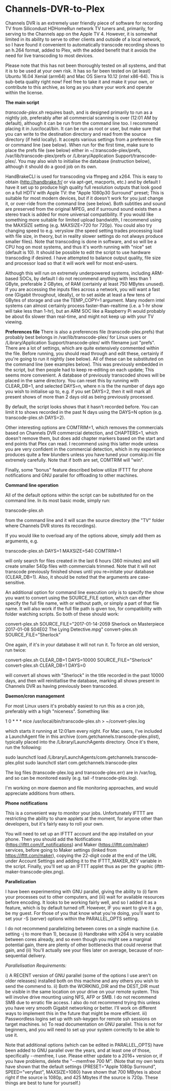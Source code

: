 # Channels-DVR-to-Plex

Channels DVR is an extremely user friendly piece of software for recording TV from Silicondust HDHomeRun network TV tuners and, primarily, for serving to the Channels app on the Apple TV 4.  However, it is somewhat limited in its ability to serve to other clients and outside of a local network, so I have found it convenient to automatically transcode recording shows to an h.264 format, added to Plex, with the added benefit that it avoids the need for live transcoding to most devices.

Please note that this has not been thoroughly tested on all systems, and that it is to be used at your own risk. It has so far been tested on (at least) Ubuntu 16.04 Xenial (arm64) and Mac OS Sierra 10.12 (intel x86-64).  This is sub-beta quality right now! Feel free to take it and make it your own, or contribute to this archive, as long as you share your work and operate within the license.

**The main script**

*transcode-plex.sh* requires bash, and is designed primarily to run as a nightly job, preferably after all commercial scanning is over (12:01 AM by default), although it can be run from the command line too. I recommend placing it in /usr/local/bin.  It can be run as root or user, but make sure that you can write to the destination directory and read from the source directory (if held locally).  It accepts various settings from a preference file or command line (see below).  When run for the first time, make sure to place the prefs file (see below) either in ~/.transcode-plex/prefs, /var/lib/transcode-plex/prefs or /Library/Application Support/transcode-plex/.  You may also wish to initialise the database (instruction below), although it should do a good job on its own.  

HandBrakeCLI is used for transcoding via ffmpeg and x264. This is easy to obtain (http://handbrake.fr/ or via apt-get, macports, etc.) and by default I have it set up to produce high quality full resolution outputs that look good on a full HDTV with Apple TV: the "Apple 1080p30 Surround" preset; This is suitable for most modern devices, but if it doesn't work for you just change it, or over-ride from the command line (see below). Both subtitles and sound are preserved from the original MPEG, and if surround sound exists then a stereo track is added for more universal compatibility. If you would like something more suitable for limited upload bandwidth, I recommend using the MAXSIZE setting (e.g. MAXSIZE=720 for 720p).  You could also try changing speed to e.g. veryslow (the speed setting trades processing load with file size, in theory, but in reality slower settings do not always produce smaller files).  Note that transcoding is done in software, and so will be a CPU hog on most systems, and thus it's worth running with "nice" set (default is 10).  It should be possible to edit the script to use hardware transcoding if desired.  I have attempted to balance output quality, file size and processor load so that it will work well for most end-users.

Although this will run on extremely underpowered systems, including ARM-based SOCs, by default I do not recommend anything with less than 1 GByte, preferable 2 GBytes, of RAM (certainly at least 750 MBytes unused).  If you are accessing the inputs files across a network, you will want a fast one (Gigabit throughout, ideally), or to set aside at least a few tens of GBytes of storage and use the TEMP_COPY=1 argument.  Many modern intel systems can almost certainly process faster-than-realtime (i.e. a 1-hr show will take less than 1-hr), but an ARM SOC like a Raspberry Pi would probably be about 6x slower than real-time, and might not keep up with your TV viewing.

**Preferences file**
There is also a preferences file (transcode-plex.prefs) that probably best belongs in /var/lib/transcode-plex/ for Linux users or /Library/Application Support/transcode-plex/ with filename just "prefs".  There are a lot of settings, which are quite extensively commented within the file. Before running, you should read through and edit these, certainly if you're going to run it nightly (see below). All of these can be substituted on the command line (see examples below).  This was previously embedded in the script, but then people had to keep re-editing on each update; This seems more convenient.  A database of previously transcoded shows will be placed in the same directory.  You can reset this by running with CLEAR_DB=1, and selected DAYS=n, where n is the the number of days ago you wish to initialise up to, e.g. if you set DAYS=2, then it will mark all present shows of more than 2 days old as being previously processed.

By default, the script looks shows that it hasn't recorded before.  You can limit it to shows recorded in the past N days using the DAYS=N option (e.g. transcode-plex.sh DAYS=2). 

Other interesting options are COMTRIM=1, which removes the commercials based on Channels DVR commercial detection, and CHAPTERS=1, which doesn't remove them, but does add chapter markers based on the start and end points that Plex can read. I recommend using this latter mode unless you are very confident in the commercial detection, which in my experience produces quite a few blunders unless you have tuned your comskip.ini file extremely carefully. Note that if both are set, COMTRIM will "win".

Finally, some "bonus" feature described below utilize IFTTT for phone notifications and GNU parallel for offloading to other machines. 

**Command line operation**

All of the default options within the script can be substituted for on the command line. In its most basic mode, simply run:

transcode-plex.sh

from the command line and it will scan the source directory (the "TV" folder where Channels DVR stores its recordings).

If you would like to overload any of the options above, simply add them as arguments, e.g.

transcode-plex.sh DAYS=1 MAXSIZE=540 COMTRIM=1

will only search for files created in the last 6 hours (360 minutes) and will create smaller 540p files with commercials trimmed. Note that it will not transcode previously finished shows until you re=initate your database (CLEAR_DB=1). Also, it should be noted that the arguments are case-sensitive.

An additional option for command line execution only is to specify the show you want to convert using the SOURCE_FILE option, which can either specify the full file name, with or without path, or simply a part of that file name. It will also work if the full file path is given too, for compatibility with folder watching scripts. So both of these should work:

convert-plex.sh SOURCE_FILE="2017-01-14-2059 Sherlock on Masterpiece 2017-01-08 S04E02 The Lying Detective.mpg"
convert-plex.sh SOURCE_FILE="Sherlock"

One again, if it's in your database it will not run it.  To force an old version, run twice:

convert-plex.sh CLEAR_DB=1 DAYS=10000 SOURCE_FILE="Sherlock"
convert-plex.sh CLEAR_DB=1 DAYS=0

will convert all shows with "Sherlock" in the title recorded in the past 10000 days, and then will reinitiatlise the database, marking all shows present in Channels DVR as having previously been transcoded.

**Daemon/cron management**

For most Linux users it's probably easiest to run this as a cron job, preferably with a high "niceness". Something like:

1 0 * * * nice /usr/local/bin/transcode-plex.sh > ~/convert-plex.log

which starts it running at 12:01am every night.  For Mac users, I've included a LaunchAgent file in this archive (com.getchannels.transcode-plex.plist), typically placed into the /Library/LaunchAgents directory. Once it's there, run the following:

sudo launchctl load /Library/LaunchAgents/com.getchannels.transcode-plex.plist
sudo launchctl start com.getchannels.transcode-plex

The log files (transcode-plex.log and transcode-plex.err) are in /var/log, and so can be monitored easily (e.g. tail -f transcode-plex.log).

I'm working on more daemon and file monitoring approaches, and would appreciate additions from others.

**Phone notifications**

This is a convenient way to monitor your jobs. Unfortunately IFTTT are restricting the ability to share applets at the moment, for anyone other than developers, but it's fairly easy to roll your own.

You will need to set up an IFTTT account and the app installed on your phone. Then you should add the Notifications (https://ifttt.com/if_notifications) and Maker (https://ifttt.com/maker) services, before going to Maker settings (linked from https://ifttt.com/maker), copying the 22-digit code at the end of the URL under Account Settings and adding it to the IFTTT_MAKER_KEY variable in the script. Finally, you'll set up an IFTTT applet thus as per the graphic (ifttt-maker-transcode-plex.png).

**Parallelization**

I have been experimenting with GNU parallel, giving the ability to (i) farm your processes out to other computers, and (iii) wait for available resources before encoding. It looks to be working fairly well, and so I added it as a feature, which is by default turned off. However, IF you want to give it a go, be my guest. For those of you that know what you're doing, you'll want to set your -S (server) options within the PARALLEL_OPTS setting.

I do not recommend parallelizing between cores on a single machine (i.e. setting -j to more than 1), because (i) Handbrake with x264 is very scalable between cores already, and so even though you might see a marginal potential gain, there are plenty of other bottlenecks that could reverse that gain, and (ii) You'll actually see your files later on average, because of non-sequential delivery.

*Parallelisation Requirements:*

i) A RECENT version of GNU parallel (some of the options I use aren't on older releases) installed both on this machine and any others you wish to send the commend to.
ii) Both the WORKING_DIR and the DEST_DIR must be visible in the same location on your drive on your remote system. This will involve drive mounting using NFS, AFP or SMB. I do not recommend SMB due to erratic file access. I also do not recommend trying this unless you have very smooth Gigabit networking or better. I'll work on different ways to implement this in the future that might be more efficient.
iii) Passwordless logins set up with ssh-keygen for remote ssh sessions on target machines.
iv) To read documentation on GNU parallel. This is not for beginners, and you will need to set up your system correctly to be able to use it.

Note that additional options (which can be edited in PARALLEL_OPTS) have been added to GNU parallel over the years, and at least one of those, specifically --memfree, I use. Please either update to a 2016+ version or, if you have problems, delete the "--memfree 700 M". (Note that my own tests have shown that the default settings {PRESET="Apple 1080p Surround", SPEED="veryfast", MAXSIZE=1080} have shown that 700 MBytes is about right if the source is 1080p, and 425 Mbytes if the source is 720p. These things are best to tune for yourself.)
